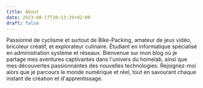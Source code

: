 ```yaml
---
title: About
date: 2023-08-17T20:13:29+02:00
draft: false
---
```


Passionné de cyclisme et surtout de Bike-Packing, amateur de jeux vidéo, bricoleur créatif, et explorateur culinaire. Étudiant en informatique spécialisé en administration système et réseaux. Bienvenue sur mon blog où je partage mes aventures captivantes dans l'univers du homelab, ainsi que mes découvertes passionnantes des nouvelles technologies. Rejoignez-moi alors que je parcours le monde numérique et réel, tout en savourant chaque instant de création et d'apprentissage.